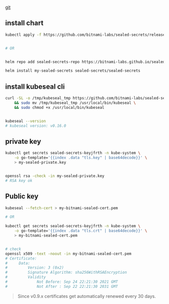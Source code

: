[git](https://github.com/bitnami-labs/sealed-secrets)


## install chart
```bash
kubectl apply -f https://github.com/bitnami-labs/sealed-secrets/releases/download/v0.16.0/controller.yaml


# OR 


helm repo add sealed-secrets-repo https://bitnami-labs.github.io/sealed-secrets

helm install my-sealed-secrets sealed-secrets/sealed-secrets
```


## install kubeseal cli
```bash
curl -SL -o /tmp/kubeseal_tmp https://github.com/bitnami-labs/sealed-secrets/releases/download/v0.16.0/kubeseal-linux-amd64 \
    && sudo mv /tmp/kubeseal_tmp /usr/local/bin/kubeseal \
    && sudo chmod +x /usr/local/bin/kubeseal


kubeseal --version
# kubeseal version: v0.16.0
```


## private key
```bash
kubectl get secrets sealed-secrets-keyjfrth -n kube-system \
    -o go-template='{{index .data "tls.key" | base64decode}}' \
    > my-sealed-private.key


openssl rsa -check -in my-sealed-private.key
# RSA key ok
```



## Public key
```bash
kubeseal --fetch-cert > my-bitnami-sealed-cert.pem

# OR

kubectl get secrets sealed-secrets-keyjfrth -n kube-system \
    -o go-template='{{index .data "tls.crt" | base64decode}}' \
    > my-bitnami-sealed-cert.pem


# check
openssl x509 -text -noout -in my-bitnami-sealed-cert.pem
# Certificate:
#     Data:
#         Version: 3 (0x2)
#         Signature Algorithm: sha256WithRSAEncryption
#         Validity
#             Not Before: Sep 24 22:21:30 2021 GMT
#             Not After : Sep 22 22:21:30 2031 GMT
```
> Since v0.9.x certificates get automatically renewed every 30 days.

